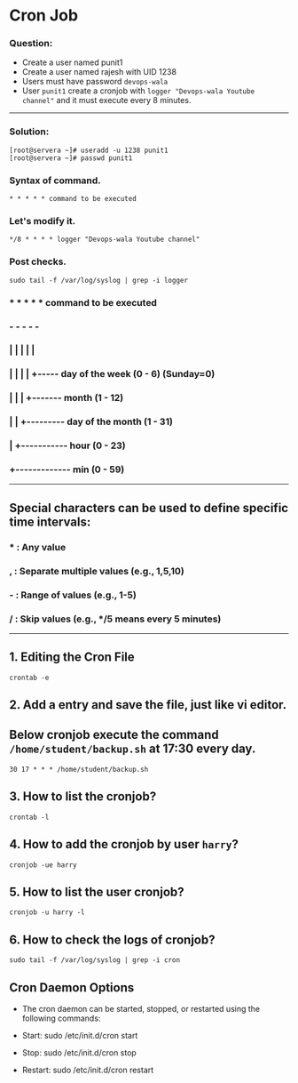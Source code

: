 # Cron Job
### Question:
- Create a user named punit1
- Create a user named rajesh with UID 1238
- Users must have password `devops-wala`
- User `punit1` create a cronjob with `logger "Devops-wala Youtube channel"` and it must execute every 8 minutes. 
---

### Solution:
```
[root@servera ~]# useradd -u 1238 punit1
[root@servera ~]# passwd punit1
```
### Syntax of command.
```
* * * * * command to be executed
```

### Let's modify it.
```
*/8 * * * * logger "Devops-wala Youtube channel"
```

### Post checks.
```
sudo tail -f /var/log/syslog | grep -i logger
```


### * * * * * command to be executed
### 
### - - - - -

### | | | | |

### | | | | +----- day of the week (0 - 6) (Sunday=0)

### | | | +------- month (1 - 12)

### | | +--------- day of the month (1 - 31)

### | +----------- hour (0 - 23)

### +------------- min (0 - 59)
---

## Special characters can be used to define specific time intervals:

### * : Any value

### , : Separate multiple values (e.g., 1,5,10)

### - : Range of values (e.g., 1-5)

### / : Skip values (e.g., */5 means every 5 minutes)
---


## 1. Editing the Cron File
```
crontab -e
```
## 2. Add a entry and save the file, just like vi editor. 
## Below cronjob execute the command `/home/student/backup.sh` at 17:30 every day. 
```
30 17 * * * /home/student/backup.sh  
```
## 3. How to list the cronjob?
```
crontab -l
```

## 4. How to add the cronjob by user `harry`?
```
cronjob -ue harry
```
## 5. How to list the user cronjob?
```
cronjob -u harry -l
```
## 6. How to check the logs of cronjob?
```
sudo tail -f /var/log/syslog | grep -i cron
```

## Cron Daemon Options

- The cron daemon can be started, stopped, or restarted using the following commands:

- Start: sudo /etc/init.d/cron start
- Stop: sudo /etc/init.d/cron stop
- Restart: sudo /etc/init.d/cron restart




